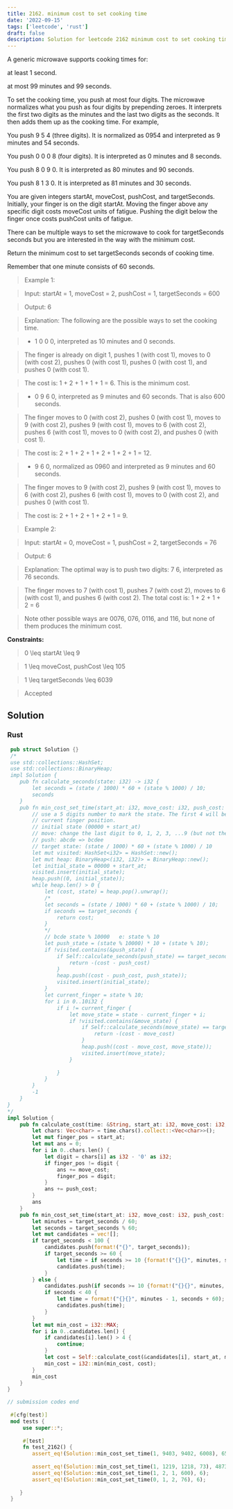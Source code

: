 ```yaml
---
title: 2162. minimum cost to set cooking time
date: '2022-09-15'
tags: ['leetcode', 'rust']
draft: false
description: Solution for leetcode 2162 minimum cost to set cooking time
---
```



A generic microwave supports cooking times for:



at least 1 second.

at most 99 minutes and 99 seconds.

To set the cooking time, you push at most four digits. The microwave normalizes what you push as four digits by prepending zeroes. It interprets the first two digits as the minutes and the last two digits as the seconds. It then adds them up as the cooking time. For example,



You push 9 5 4 (three digits). It is normalized as 0954 and interpreted as 9 minutes and 54 seconds.

You push 0 0 0 8 (four digits). It is interpreted as 0 minutes and 8 seconds.

You push 8 0 9 0. It is interpreted as 80 minutes and 90 seconds.

You push 8 1 3 0. It is interpreted as 81 minutes and 30 seconds.

You are given integers startAt, moveCost, pushCost, and targetSeconds. Initially, your finger is on the digit startAt. Moving the finger above any specific digit costs moveCost units of fatigue. Pushing the digit below the finger once costs pushCost units of fatigue.



There can be multiple ways to set the microwave to cook for targetSeconds seconds but you are interested in the way with the minimum cost.



Return the minimum cost to set targetSeconds seconds of cooking time.



Remember that one minute consists of 60 seconds.



 



 > Example 1:





 > Input: startAt <TeX>=</TeX> 1, moveCost <TeX>=</TeX> 2, pushCost <TeX>=</TeX> 1, targetSeconds <TeX>=</TeX> 600

 > Output: 6

 > Explanation: The following are the possible ways to set the cooking time.

 > - 1 0 0 0, interpreted as 10 minutes and 0 seconds.

 >   The finger is already on digit 1, pushes 1 (with cost 1), moves to 0 (with cost 2), pushes 0 (with cost 1), pushes 0 (with cost 1), and pushes 0 (with cost 1).

 >   The cost is: 1 + 2 + 1 + 1 + 1 <TeX>=</TeX> 6. This is the minimum cost.

 > - 0 9 6 0, interpreted as 9 minutes and 60 seconds. That is also 600 seconds.

 >   The finger moves to 0 (with cost 2), pushes 0 (with cost 1), moves to 9 (with cost 2), pushes 9 (with cost 1), moves to 6 (with cost 2), pushes 6 (with cost 1), moves to 0 (with cost 2), and pushes 0 (with cost 1).

 >   The cost is: 2 + 1 + 2 + 1 + 2 + 1 + 2 + 1 <TeX>=</TeX> 12.

 > - 9 6 0, normalized as 0960 and interpreted as 9 minutes and 60 seconds.

 >   The finger moves to 9 (with cost 2), pushes 9 (with cost 1), moves to 6 (with cost 2), pushes 6 (with cost 1), moves to 0 (with cost 2), and pushes 0 (with cost 1).

 >   The cost is: 2 + 1 + 2 + 1 + 2 + 1 <TeX>=</TeX> 9.

 > Example 2:





 > Input: startAt <TeX>=</TeX> 0, moveCost <TeX>=</TeX> 1, pushCost <TeX>=</TeX> 2, targetSeconds <TeX>=</TeX> 76

 > Output: 6

 > Explanation: The optimal way is to push two digits: 7 6, interpreted as 76 seconds.

 > The finger moves to 7 (with cost 1), pushes 7 (with cost 2), moves to 6 (with cost 1), and pushes 6 (with cost 2). The total cost is: 1 + 2 + 1 + 2 <TeX>=</TeX> 6

 > Note other possible ways are 0076, 076, 0116, and 116, but none of them produces the minimum cost.

 



**Constraints:**



 > 0 <TeX>\leq</TeX> startAt <TeX>\leq</TeX> 9

 > 1 <TeX>\leq</TeX> moveCost, pushCost <TeX>\leq</TeX> 105

 > 1 <TeX>\leq</TeX> targetSeconds <TeX>\leq</TeX> 6039

 > Accepted


## Solution
### Rust
```rust
 pub struct Solution {}
 /*
 use std::collections::HashSet;
 use std::collections::BinaryHeap;
 impl Solution {
    pub fn calculate_seconds(state: i32) -> i32 {
        let seconds = (state / 1000) * 60 + (state % 1000) / 10;
        seconds
    }
    pub fn min_cost_set_time(start_at: i32, move_cost: i32, push_cost: i32, target_seconds: i32) -> i32 {
        // use a 5 digits number to mark the state. The first 4 will be displayed and the last one will be 
        // current finger position.
        // initial state (00000 + start_at)
        // move: change the last digit to 0, 1, 2, 3, ...9 (but not the state's current last digit)
        // push: abcde => bcdee
        // target state: (state / 1000) * 60 + (state % 1000) / 10
        let mut visited: HashSet<i32> = HashSet::new();
        let mut heap: BinaryHeap<(i32, i32)> = BinaryHeap::new();
        let initial_state = 00000 + start_at;
        visited.insert(initial_state);
        heap.push((0, initial_state));
        while heap.len() > 0 {
            let (cost, state) = heap.pop().unwrap();
            /*
            let seconds = (state / 1000) * 60 + (state % 1000) / 10;
            if seconds == target_seconds {
                return cost;
            }
            */
            // bcde state % 10000   e: state % 10
            let push_state = (state % 10000) * 10 + (state % 10);
            if !visited.contains(&push_state) {
                if Self::calculate_seconds(push_state) == target_seconds {
                    return -(cost - push_cost)
                }
                heap.push((cost - push_cost, push_state));    
                visited.insert(initial_state);
            }
            let current_finger = state % 10;
            for i in 0..10i32 {
                if i != current_finger {
                    let move_state = state - current_finger + i;
                    if !visited.contains(&move_state) {
                        if Self::calculate_seconds(move_state) == target_seconds {
                            return -(cost - move_cost)
                        }        
                        heap.push((cost - move_cost, move_state));
                        visited.insert(move_state);
                    }
        
                }
            }
        }
        -1
    }
}
*/
impl Solution {
    pub fn calculate_cost(time: &String, start_at: i32, move_cost: i32, push_cost: i32) -> i32 {
        let chars: Vec<char> = time.chars().collect::<Vec<char>>();
        let mut finger_pos = start_at;
        let mut ans = 0;
        for i in 0..chars.len() {
            let digit = chars[i] as i32 - '0' as i32;
            if finger_pos != digit {
                ans += move_cost;
                finger_pos = digit;
            }
            ans += push_cost;
        }
        ans
    }
    pub fn min_cost_set_time(start_at: i32, move_cost: i32, push_cost: i32, target_seconds: i32) -> i32 {
        let minutes = target_seconds / 60;
        let seconds = target_seconds % 60;
        let mut candidates = vec![];
        if target_seconds < 100 {
            candidates.push(format!("{}", target_seconds));
            if target_seconds >= 60 {
                let time = if seconds >= 10 {format!("{}{}", minutes, seconds)} else {format!("{}0{}", minutes, seconds)};
                candidates.push(time);
            }
        } else {
            candidates.push(if seconds >= 10 {format!("{}{}", minutes, seconds)} else {format!("{}0{}", minutes, seconds)});
            if seconds < 40 {
                let time = format!("{}{}", minutes - 1, seconds + 60);
                candidates.push(time);
            }    
        }
        let mut min_cost = i32::MAX;
        for i in 0..candidates.len() {
            if candidates[i].len() > 4 {
                continue;
            }
            let cost = Self::calculate_cost(&candidates[i], start_at, move_cost, push_cost);
            min_cost = i32::min(min_cost, cost);
        }
        min_cost 
    }
}

// submission codes end
 
 #[cfg(test)]
 mod tests {
     use super::*;
 
     #[test]
     fn test_2162() {
        assert_eq!(Solution::min_cost_set_time(1, 9403, 9402, 6008), 65817);
        
        assert_eq!(Solution::min_cost_set_time(1, 1219, 1218, 73), 4873);
        assert_eq!(Solution::min_cost_set_time(1, 2, 1, 600), 6);
        assert_eq!(Solution::min_cost_set_time(0, 1, 2, 76), 6);
        
    }
 }
 
```
